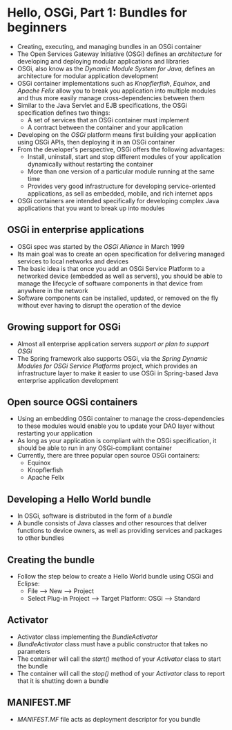 # Hello, OSGi, Part 1: Bundles for beginners
* Creating, executing, and managing bundles in an OSGi container
* The Open Services Gateway Initiative (OSGi) defines an *architecture* for developing and deploying modular applications and libraries
* OSGi, also know as the *Dynamic Module System for Java*, defines an architecture for modular application development
* OSGi container implementations such as *Knopflerfish*, *Equinox*, and *Apache Felix* allow you to break you application into multiple modules and thus more easily manage cross-dependencies between them
* Similar to the Java Servlet and EJB specifications, the OSGi specification defines two things:
    * A set of services that an OSGi container must implement
    * A contract between the container and your application
* Developing on the *OSGi* platform means first building your application using OSGi APIs, then deploying it in an OSGi container
* From the developer's perspective, OSGi offers the following advantages:
    * Install, uninstall, start and stop different modules of your application dynamically without restarting the container
    * More than one version of a particular module running at the same time
    * Provides very good infrastructure for developing service-oriented applications, as sell as embedded, mobile, and rich internet apps
* OSGi containers are intended specifically for developing complex Java applications that you want to break up into modules

## OSGi in enterprise applications
* OSGi spec was started by the *OSGi Alliance* in March 1999
* Its main goal was to create an open specification for delivering managed services to local networks and devices
* The basic idea is that once you add an OSGi Service Platform to a networked device (embedded as well as servers), you should be able to manage the lifecycle of software components in that device from anywhere in the network
* Software components can be installed, updated, or removed on the fly without ever having to disrupt the operation of the device

## Growing support for OSGi
* Almost all enterprise application servers *support or plan to support OSGi*
* The Spring framework also supports OSGi, via the *Spring Dynamic Modules for OSGi Service Platforms* project, which provides an infrastructure layer to make it easier to use OSGi in Spring-based Java enterprise application development

## Open source OGSi containers
* Using an embedding OSGi container to manage the cross-dependencies to these modules would enable you to update your DAO layer without restarting your application
* As long as your application is compliant with the OSGi specification, it should be able to run in any OSGi-compliant container
* Currently, there are three popular open source OSGi containers:
    * Equinox
    * Knopflerfish
    * Apache Felix

## Developing a Hello World bundle
* In OSGi, software is distributed in the form of a *bundle*
* A bundle consists of Java classes and other resources that deliver functions to device owners, as well as providing services and packages to other bundles

## Creating the bundle
* Follow the step below to create a Hello World bundle using OSGi and Eclipse:
    * File --> New --> Project
    * Select Plug-in Project --> Target Platform: OSGi --> Standard

## Activator
* Activator class implementing the *BundleActivator*
* *BundleActivator* class must have a public constructor that takes no parameters
* The container will call the *start()* method of your *Activator* class to start the bundle
* The container will call the *stop()* method of your *Activator* class to report that it is shutting down a bundle

## MANIFEST.MF
* *MANIFEST.MF* file acts as deployment descriptor for you bundle
